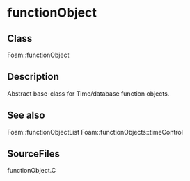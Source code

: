 # functionObject 
## Class
Foam::functionObject

## Description
Abstract base-class for Time/database function objects.

## See also
Foam::functionObjectList
Foam::functionObjects::timeControl

## SourceFiles
functionObject.C


